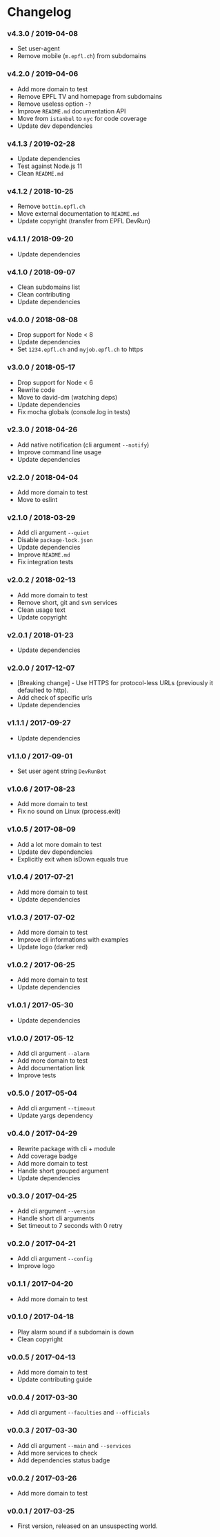 Changelog
=========

### v4.3.0 / 2019-04-08

  - Set user-agent
  - Remove mobile (`m.epfl.ch`) from subdomains

### v4.2.0 / 2019-04-06

  - Add more domain to test
  - Remove EPFL TV and homepage from subdomains
  - Remove useless option `-?`
  - Improve `README.md` documentation API
  - Move from `istanbul` to `nyc` for code coverage
  - Update dev dependencies

### v4.1.3 / 2019-02-28

  - Update dependencies
  - Test against Node.js 11
  - Clean `README.md`

### v4.1.2 / 2018-10-25

  - Remove `bottin.epfl.ch`
  - Move external documentation to `README.md`
  - Update copyright (transfer from EPFL DevRun)

### v4.1.1 / 2018-09-20

  - Update dependencies

### v4.1.0 / 2018-09-07

  - Clean subdomains list
  - Clean contributing
  - Update dependencies

### v4.0.0 / 2018-08-08

  - Drop support for Node < 8
  - Update dependencies
  - Set `1234.epfl.ch` and `myjob.epfl.ch` to https

### v3.0.0 / 2018-05-17

  - Drop support for Node < 6
  - Rewrite code
  - Move to david-dm (watching deps)
  - Update dependencies
  - Fix mocha globals (console.log in tests)

### v2.3.0 / 2018-04-26

  - Add native notification (cli argument `--notify`)
  - Improve command line usage
  - Update dependencies

### v2.2.0 / 2018-04-04

  - Add more domain to test
  - Move to eslint

### v2.1.0 / 2018-03-29

  - Add cli argument `--quiet`
  - Disable `package-lock.json`
  - Update dependencies
  - Improve `README.md`
  - Fix integration tests

### v2.0.2 / 2018-02-13

  - Add more domain to test
  - Remove short, git and svn services
  - Clean usage text
  - Update copyright

### v2.0.1 / 2018-01-23

  - Update dependencies

### v2.0.0 / 2017-12-07

  - [Breaking change] - Use HTTPS for protocol-less URLs (previously it defaulted to http).
  - Add check of specific urls
  - Update dependencies

### v1.1.1 / 2017-09-27

  - Update dependencies

### v1.1.0 / 2017-09-01

  - Set user agent string `DevRunBot`

### v1.0.6 / 2017-08-23

  - Add more domain to test
  - Fix no sound on Linux (process.exit)

### v1.0.5 / 2017-08-09

  - Add a lot more domain to test
  - Update dev dependencies
  - Explicitly exit when isDown equals true

### v1.0.4 / 2017-07-21

  - Add more domain to test
  - Update dependencies

### v1.0.3 / 2017-07-02

  - Add more domain to test
  - Improve cli informations with examples
  - Update logo (darker red)

### v1.0.2 / 2017-06-25

  - Add more domain to test
  - Update dependencies

### v1.0.1 / 2017-05-30

  - Update dependencies

### v1.0.0 / 2017-05-12

  - Add cli argument ``--alarm``
  - Add more domain to test
  - Add documentation link
  - Improve tests

### v0.5.0 / 2017-05-04

  - Add cli argument ``--timeout``
  - Update yargs dependency

### v0.4.0 / 2017-04-29

  - Rewrite package with cli + module
  - Add coverage badge
  - Add more domain to test
  - Handle short grouped argument
  - Update dependencies

### v0.3.0 / 2017-04-25

  - Add cli argument ``--version``
  - Handle short cli arguments
  - Set timeout to 7 seconds with 0 retry

### v0.2.0 / 2017-04-21

  - Add cli argument ``--config``
  - Improve logo

### v0.1.1 / 2017-04-20

  - Add more domain to test

### v0.1.0 / 2017-04-18

  - Play alarm sound if a subdomain is down
  - Clean copyright

### v0.0.5 / 2017-04-13

  - Add more domain to test
  - Update contributing guide

### v0.0.4 / 2017-03-30

  - Add cli argument ``--faculties`` and ``--officials``

### v0.0.3 / 2017-03-30

  - Add cli argument ``--main`` and ``--services``
  - Add more services to check
  - Add dependencies status badge

### v0.0.2 / 2017-03-26

  - Add more domain to test

### v0.0.1 / 2017-03-25

  - First version, released on an unsuspecting world.
